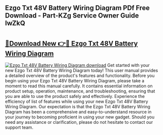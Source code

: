 ## Ezgo Txt 48V Battery Wiring Diagram PDf Free Download - Part-KZg Service Owner Guide IwZkQ

# <h2><a href="http://dfkjd12.blite.top/?on=Ezgo+Txt+48V+Battery+Wiring+Diagram">🔗Download New 👉🔴 Ezgo Txt 48V Battery Wiring Diagram</a></h2>

[![Ezgo Txt 48V Battery Wiring Diagram download](https://i.imgur.com/lujVjoI.png)](http://dfkjd12.blite.top/?on=Ezgo+Txt+48V+Battery+Wiring+Diagram)
Get started with your new Ezgo Txt 48V Battery Wiring Diagram today! This user manual provides a detailed overview of the product's features and functionality. Before you begin using your Ezgo Txt 48V Battery Wiring Diagram, please take a moment to read this manual carefully. It contains essential information on product setup, operation, maintenance, and troubleshooting, ensuring that you are able to use the product safely and effectively. Experience the efficiency of list of features while using your new Ezgo Txt 48V Battery Wiring Diagram. Our expectation is that the Ezgo Txt 48V Battery Wiring Diagram has been a comprehensive and easy-to-understand resource in your journey to becoming proficient in using your new gadget. Should you need any assistance or clarification, please do not hesitate to contact our support team.
